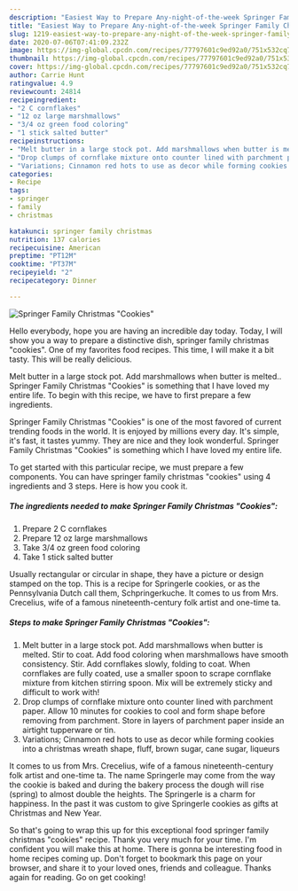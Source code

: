 ```yaml
---
description: "Easiest Way to Prepare Any-night-of-the-week Springer Family Christmas &amp;#34;Cookies&amp;#34;"
title: "Easiest Way to Prepare Any-night-of-the-week Springer Family Christmas &amp;#34;Cookies&amp;#34;"
slug: 1219-easiest-way-to-prepare-any-night-of-the-week-springer-family-christmas-and-34-cookies-and-34
date: 2020-07-06T07:41:09.232Z
image: https://img-global.cpcdn.com/recipes/77797601c9ed92a0/751x532cq70/springer-family-christmas-cookies-recipe-main-photo.jpg
thumbnail: https://img-global.cpcdn.com/recipes/77797601c9ed92a0/751x532cq70/springer-family-christmas-cookies-recipe-main-photo.jpg
cover: https://img-global.cpcdn.com/recipes/77797601c9ed92a0/751x532cq70/springer-family-christmas-cookies-recipe-main-photo.jpg
author: Carrie Hunt
ratingvalue: 4.9
reviewcount: 24814
recipeingredient:
- "2 C cornflakes"
- "12 oz large marshmallows"
- "3/4 oz green food coloring"
- "1 stick salted butter"
recipeinstructions:
- "Melt butter in a large stock pot. Add marshmallows when butter is melted. Stir to coat. Add food coloring when marshmallows have smooth consistency. Stir. Add cornflakes slowly, folding to coat. When cornflakes are fully coated, use a smaller spoon to scrape cornflake mixture from kitchen stirring spoon. Mix will be extremely sticky and difficult to work with!"
- "Drop clumps of cornflake mixture onto counter lined with parchment paper. Allow 10 minutes for cookies to cool and form shape before removing from parchment. Store in layers of parchment paper inside an airtight tupperware or tin."
- "Variations; Cinnamon red hots to use as decor while forming cookies into a christmas wreath shape, fluff, brown sugar, cane sugar, liqueurs"
categories:
- Recipe
tags:
- springer
- family
- christmas

katakunci: springer family christmas 
nutrition: 137 calories
recipecuisine: American
preptime: "PT12M"
cooktime: "PT37M"
recipeyield: "2"
recipecategory: Dinner

---
```



![Springer Family Christmas &#34;Cookies&#34;](https://img-global.cpcdn.com/recipes/77797601c9ed92a0/751x532cq70/springer-family-christmas-cookies-recipe-main-photo.jpg)

Hello everybody, hope you are having an incredible day today. Today, I will show you a way to prepare a distinctive dish, springer family christmas &#34;cookies&#34;. One of my favorites food recipes. This time, I will make it a bit tasty. This will be really delicious.

Melt butter in a large stock pot. Add marshmallows when butter is melted.. Springer Family Christmas &#34;Cookies&#34; is something that I have loved my entire life. To begin with this recipe, we have to first prepare a few ingredients.

Springer Family Christmas &#34;Cookies&#34; is one of the most favored of current trending foods in the world. It is enjoyed by millions every day. It's simple, it's fast, it tastes yummy. They are nice and they look wonderful. Springer Family Christmas &#34;Cookies&#34; is something which I have loved my entire life.


To get started with this particular recipe, we must prepare a few components. You can have springer family christmas &#34;cookies&#34; using 4 ingredients and 3 steps. Here is how you cook it.

<!--inarticleads1-->

##### The ingredients needed to make Springer Family Christmas &#34;Cookies&#34;:

1. Prepare 2 C cornflakes
1. Prepare 12 oz large marshmallows
1. Take 3/4 oz green food coloring
1. Take 1 stick salted butter


Usually rectangular or circular in shape, they have a picture or design stamped on the top. This is a recipe for Springerle cookies, or as the Pennsylvania Dutch call them, Schpringerkuche. It comes to us from Mrs. Crecelius, wife of a famous nineteenth-century folk artist and one-time ta. 

<!--inarticleads2-->

##### Steps to make Springer Family Christmas &#34;Cookies&#34;:

1. Melt butter in a large stock pot. Add marshmallows when butter is melted. Stir to coat. Add food coloring when marshmallows have smooth consistency. Stir. Add cornflakes slowly, folding to coat. When cornflakes are fully coated, use a smaller spoon to scrape cornflake mixture from kitchen stirring spoon. Mix will be extremely sticky and difficult to work with!
1. Drop clumps of cornflake mixture onto counter lined with parchment paper. Allow 10 minutes for cookies to cool and form shape before removing from parchment. Store in layers of parchment paper inside an airtight tupperware or tin.
1. Variations; Cinnamon red hots to use as decor while forming cookies into a christmas wreath shape, fluff, brown sugar, cane sugar, liqueurs


It comes to us from Mrs. Crecelius, wife of a famous nineteenth-century folk artist and one-time ta. The name Springerle may come from the way the cookie is baked and during the bakery process the dough will rise (spring) to almost double the heights. The Springerle is a charm for happiness. In the past it was custom to give Springerle cookies as gifts at Christmas and New Year. 

So that's going to wrap this up for this exceptional food springer family christmas &#34;cookies&#34; recipe. Thank you very much for your time. I'm confident you will make this at home. There is gonna be interesting food in home recipes coming up. Don't forget to bookmark this page on your browser, and share it to your loved ones, friends and colleague. Thanks again for reading. Go on get cooking!
